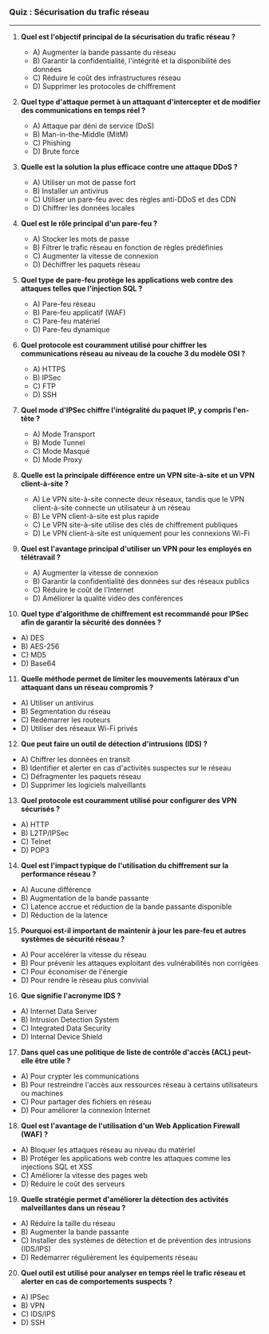 ### **Quiz : Sécurisation du trafic réseau**
----

1. **Quel est l'objectif principal de la sécurisation du trafic réseau ?**
   - A) Augmenter la bande passante du réseau
   - B) Garantir la confidentialité, l'intégrité et la disponibilité des données
   - C) Réduire le coût des infrastructures réseau
   - D) Supprimer les protocoles de chiffrement

2. **Quel type d'attaque permet à un attaquant d'intercepter et de modifier des communications en temps réel ?**
   - A) Attaque par déni de service (DoS)
   - B) Man-in-the-Middle (MitM)
   - C) Phishing
   - D) Brute force

3. **Quelle est la solution la plus efficace contre une attaque DDoS ?**
   - A) Utiliser un mot de passe fort
   - B) Installer un antivirus
   - C) Utiliser un pare-feu avec des règles anti-DDoS et des CDN
   - D) Chiffrer les données locales

4. **Quel est le rôle principal d'un pare-feu ?**
   - A) Stocker les mots de passe
   - B) Filtrer le trafic réseau en fonction de règles prédéfinies
   - C) Augmenter la vitesse de connexion
   - D) Déchiffrer les paquets réseau

5. **Quel type de pare-feu protège les applications web contre des attaques telles que l'injection SQL ?**
   - A) Pare-feu réseau
   - B) Pare-feu applicatif (WAF)
   - C) Pare-feu matériel
   - D) Pare-feu dynamique

6. **Quel protocole est couramment utilisé pour chiffrer les communications réseau au niveau de la couche 3 du modèle OSI ?**
   - A) HTTPS
   - B) IPSec
   - C) FTP
   - D) SSH

7. **Quel mode d'IPSec chiffre l'intégralité du paquet IP, y compris l'en-tête ?**
   - A) Mode Transport
   - B) Mode Tunnel
   - C) Mode Masqué
   - D) Mode Proxy

8. **Quelle est la principale différence entre un VPN site-à-site et un VPN client-à-site ?**
   - A) Le VPN site-à-site connecte deux réseaux, tandis que le VPN client-à-site connecte un utilisateur à un réseau
   - B) Le VPN client-à-site est plus rapide
   - C) Le VPN site-à-site utilise des clés de chiffrement publiques
   - D) Le VPN client-à-site est uniquement pour les connexions Wi-Fi

9. **Quel est l'avantage principal d'utiliser un VPN pour les employés en télétravail ?**
   - A) Augmenter la vitesse de connexion
   - B) Garantir la confidentialité des données sur des réseaux publics
   - C) Réduire le coût de l'Internet
   - D) Améliorer la qualité vidéo des conférences

10. **Quel type d'algorithme de chiffrement est recommandé pour IPSec afin de garantir la sécurité des données ?**
   - A) DES
   - B) AES-256
   - C) MD5
   - D) Base64

11. **Quelle méthode permet de limiter les mouvements latéraux d'un attaquant dans un réseau compromis ?**
   - A) Utiliser un antivirus
   - B) Segmentation du réseau
   - C) Redémarrer les routeurs
   - D) Utiliser des réseaux Wi-Fi privés

12. **Que peut faire un outil de détection d'intrusions (IDS) ?**
   - A) Chiffrer les données en transit
   - B) Identifier et alerter en cas d'activités suspectes sur le réseau
   - C) Défragmenter les paquets réseau
   - D) Supprimer les logiciels malveillants

13. **Quel protocole est couramment utilisé pour configurer des VPN sécurisés ?**
   - A) HTTP
   - B) L2TP/IPSec
   - C) Telnet
   - D) POP3

14. **Quel est l'impact typique de l'utilisation du chiffrement sur la performance réseau ?**
   - A) Aucune différence
   - B) Augmentation de la bande passante
   - C) Latence accrue et réduction de la bande passante disponible
   - D) Réduction de la latence

15. **Pourquoi est-il important de maintenir à jour les pare-feu et autres systèmes de sécurité réseau ?**
   - A) Pour accélérer la vitesse du réseau
   - B) Pour prévenir les attaques exploitant des vulnérabilités non corrigées
   - C) Pour économiser de l'énergie
   - D) Pour rendre le réseau plus convivial

16. **Que signifie l'acronyme IDS ?**
   - A) Internet Data Server
   - B) Intrusion Detection System
   - C) Integrated Data Security
   - D) Internal Device Shield

17. **Dans quel cas une politique de liste de contrôle d'accès (ACL) peut-elle être utile ?**
   - A) Pour crypter les communications
   - B) Pour restreindre l'accès aux ressources réseau à certains utilisateurs ou machines
   - C) Pour partager des fichiers en réseau
   - D) Pour améliorer la connexion Internet

18. **Quel est l'avantage de l'utilisation d'un Web Application Firewall (WAF) ?**
   - A) Bloquer les attaques réseau au niveau du matériel
   - B) Protéger les applications web contre les attaques comme les injections SQL et XSS
   - C) Améliorer la vitesse des pages web
   - D) Réduire le coût des serveurs

19. **Quelle stratégie permet d'améliorer la détection des activités malveillantes dans un réseau ?**
   - A) Réduire la taille du réseau
   - B) Augmenter la bande passante
   - C) Installer des systèmes de détection et de prévention des intrusions (IDS/IPS)
   - D) Redémarrer régulièrement les équipements réseau

20. **Quel outil est utilisé pour analyser en temps réel le trafic réseau et alerter en cas de comportements suspects ?**
   - A) IPSec
   - B) VPN
   - C) IDS/IPS
   - D) SSH

